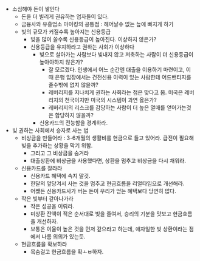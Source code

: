 - 소심해야 돈이 쌓인다
  - 돈을 더 빌리게 권유하는 업자들이 있다. 
  - 금융사와 유흥업소 마이킹의 공통점 : 헤어날수 없는 늪에 빠지게 하기
  - 빚의 규모가 커질수록 높아지는 신용등급
    - 빚을 많이 쓸수록 신용등급이 높아진다. 이상하지 않은가?
    - 신용등급을 유지하라고 권하는 사회가 이상하다
      - 빚으로 살아가는 사람보다 빚내지 않고 저축하는 사람이 더 신용등급이 높아야하지 않은가?
        - 잘 모르겠다. 인생에서 어느 순간엔 대출을 이용하기 마련이고, 이때 은행 입장에서는 건전신용 이력이 있는 사람한테 어드밴티지를 줄수밖에 없지 않을까?
        - 레버리지를 지나치게 권하는 사회라는 점은 맞다고 봄. 미국은 레버리지의 천국이지만 미국의 시스템이 과연 옳은가?
        - 레버리지의 리스크를 감당하는 사람이 더 높은 열매를 얻어가는것은 합당하지 않을까?
      - 신용카드의 전능함을 경계하라.
- 빚 권하는 사회에서 승자로 사는 법
  - 비상금을 만들어라 : 3-6개월의 생활비를 현금으로 들고 있어라. 급전이 필요해 빚을 추가하는 상황을 막기 위함.
    - 그리고 그 비상금을 숨겨라
    - 대출상환에 비상금을 사용했다면, 상환을 멈추고 비상금을 다시 채워라.
  - 신용카드를 잘라라
    - 신용카드 혜택에 속지 말것.
    - 한달의 앞당겨서 사는 것을 멈추고 현금흐름을 리얼타임으로 개선해라.
    - 어쨌든 신용카드사가 버는 돈이 우리가 얻는 혜택보다 당연히 많다.
  - 작은 빚부터 갚아나가라
    - 작은 성공을 이뤄라.
    - 미상환 잔액이 적은 순서대로 빚을 줄여서, 승리의 기분을 맛보고 현금흐름을 개선하자. 
    - 보통은 이율이 높은 것을 먼저 갚으라고 하는데, 애자일한 빚 상환이라는 점에서 나름 의의가 있는듯. 
  - 현금흐름을 확보하라
    - 목숨걸고 현금흐름을 확ㅗㅂ하자. 
